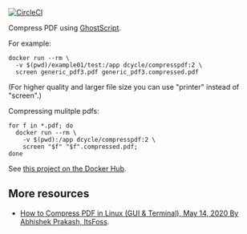 [![CircleCI](https://circleci.com/gh/dcycle/docker-compresspdf.svg?style=svg)](https://circleci.com/gh/dcycle/docker-compresspdf)

Compress PDF using [GhostScript](https://www.ghostscript.com).

For example:

    docker run --rm \
      -v $(pwd)/example01/test:/app dcycle/compresspdf:2 \
      screen generic_pdf3.pdf generic_pdf3.compressed.pdf

(For higher quality and larger file size you can use "printer" instead of "screen".)

Compressing mulitple pdfs:

    for f in *.pdf; do
      docker run --rm \
        -v $(pwd):/app dcycle/compresspdf:2 \
        screen "$f" "$f".compressed.pdf;
    done

See [this project on the Docker Hub](https://hub.docker.com/r/dcycle/compresspdf/).

More resources
-----

* [How to Compress PDF in Linux (GUI & Terminal), May 14, 2020 By Abhishek Prakash, ItsFoss](https://itsfoss.com/compress-pdf-linux/).

